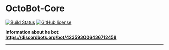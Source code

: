# OctoBot-Core
[![Build Status](https://travis-ci.org/petrspelos/Community-Discord-BOT.svg?branch=master)](https://travis-ci.org/mylorik/OctoBot-Core)
[![GitHub license](https://img.shields.io/badge/license-MIT-blue.svg)](https://github.com/mylorik/OctoBot-Core/blob/master/LICENSE)


**Information about he bot: https://discordbots.org/bot/423593006436712458**

-------------------------------------------------------------------------------------------------------------------


